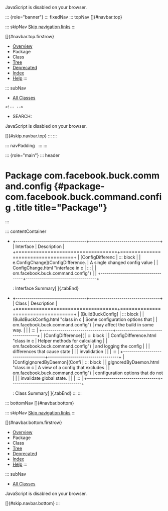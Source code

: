<div>

JavaScript is disabled on your browser.

</div>

::: {role="banner"}
::: fixedNav
::: topNav
[]{#navbar.top}

::: skipNav
[Skip navigation links](#skip.navbar.top "Skip navigation links")
:::

[]{#navbar.top.firstrow}

-   [Overview](../../../../../index.html)
-   Package
-   Class
-   [Tree](package-tree.html)
-   [Deprecated](../../../../../deprecated-list.html)
-   [Index](../../../../../index-all.html)
-   [Help](../../../../../help-doc.html)
:::

::: subNav
-   [All Classes](../../../../../allclasses.html)

```{=html}
<!-- -->
```
-   SEARCH:

<div>

<div>

JavaScript is disabled on your browser.

</div>

</div>

[]{#skip.navbar.top}
:::
:::

::: navPadding
 
:::
:::

::: {role="main"}
::: header
# Package com.facebook.buck.command.config {#package-com.facebook.buck.command.config .title title="Package"}
:::

::: contentContainer
-   +-----------------------------------+-----------------------------------+
    | Interface                         | Description                       |
    +===================================+===================================+
    | [ConfigDifferenc                  | ::: block                         |
    | e.ConfigChange](ConfigDifference. | A single changed config value     |
    | ConfigChange.html "interface in c | :::                               |
    | om.facebook.buck.command.config") |                                   |
    +-----------------------------------+-----------------------------------+

    : Interface Summary[ ]{.tabEnd}

-   +-----------------------------------+-----------------------------------+
    | Class                             | Description                       |
    +===================================+===================================+
    | [BuildBuckConfig]                 | ::: block                         |
    | (BuildBuckConfig.html "class in c | Some configuration options that   |
    | om.facebook.buck.command.config") | may affect the build in some way. |
    |                                   | :::                               |
    +-----------------------------------+-----------------------------------+
    | [ConfigDifference](               | ::: block                         |
    | ConfigDifference.html "class in c | Helper methods for calculating    |
    | om.facebook.buck.command.config") | and logging the config            |
    |                                   | differences that cause state      |
    |                                   | invalidation                      |
    |                                   | :::                               |
    +-----------------------------------+-----------------------------------+
    | [ConfigIgnoredByDaemon](Confi     | ::: block                         |
    | gIgnoredByDaemon.html "class in c | A view of a config that excludes  |
    | om.facebook.buck.command.config") | configuration options that do not |
    |                                   | invalidate global state.          |
    |                                   | :::                               |
    +-----------------------------------+-----------------------------------+

    : Class Summary[ ]{.tabEnd}
:::
:::

::: bottomNav
[]{#navbar.bottom}

::: skipNav
[Skip navigation links](#skip.navbar.bottom "Skip navigation links")
:::

[]{#navbar.bottom.firstrow}

-   [Overview](../../../../../index.html)
-   Package
-   Class
-   [Tree](package-tree.html)
-   [Deprecated](../../../../../deprecated-list.html)
-   [Index](../../../../../index-all.html)
-   [Help](../../../../../help-doc.html)
:::

::: subNav
-   [All Classes](../../../../../allclasses.html)

<div>

<div>

JavaScript is disabled on your browser.

</div>

</div>

[]{#skip.navbar.bottom}
:::
